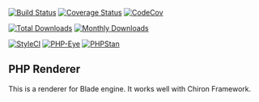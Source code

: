 [![Build Status](https://travis-ci.org/ncou/Chiron-BladeRenderer.svg?branch=master)](https://travis-ci.org/ncou/Chiron-BladeRenderer)
[![Coverage Status](https://coveralls.io/repos/github/ncou/Chiron-BladeRenderer/badge.svg?branch=master)](https://coveralls.io/github/ncou/Chiron-BladeRenderer?branch=master)
[![CodeCov](https://codecov.io/gh/ncou/Chiron-BladeRenderer/branch/master/graph/badge.svg)](https://codecov.io/gh/ncou/Chiron-BladeRenderer)

[![Total Downloads](https://img.shields.io/packagist/dt/chiron/blade-renderer.svg?style=flat-square)](https://packagist.org/packages/chiron/blade-renderer/stats)
[![Monthly Downloads](https://img.shields.io/packagist/dm/chiron/blade-renderer.svg?style=flat-square)](https://packagist.org/packages/chiron/blade-renderer/stats)

[![StyleCI](https://styleci.io/repos/147539376/shield?style=flat)](https://styleci.io/repos/147539376)
[![PHP-Eye](https://php-eye.com/badge/chiron/blade-renderer/tested.svg?style=flat)](https://php-eye.com/package/chiron/blade-renderer)
[![PHPStan](https://img.shields.io/badge/PHPStan-enabled-brightgreen.svg?style=flat)](https://github.com/phpstan/phpstan)

## PHP Renderer

This is a renderer for Blade engine. It works well with Chiron Framework.
